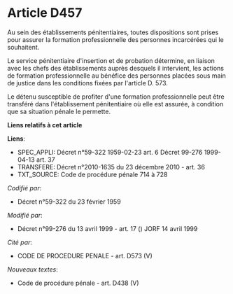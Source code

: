 # Article D457

Au sein des établissements pénitentiaires, toutes dispositions sont prises pour assurer la formation professionnelle des
personnes incarcérées qui le souhaitent.

Le service pénitentiaire d'insertion et de probation détermine, en liaison avec les chefs des établissements auprès desquels
il intervient, les actions de formation professionnelle au bénéfice des personnes placées sous main de justice dans les
conditions fixées par l'article D. 573.

Le détenu susceptible de profiter d'une formation professionnelle peut être transféré dans l'établissement pénitentiaire où
elle est assurée, à condition que sa situation pénale le permette.

**Liens relatifs à cet article**

**Liens**:

  - SPEC_APPLI: Décret n°59-322 1959-02-23 art. 6 Décret 99-276 1999-04-13 art. 37
  - TRANSFERE: Décret n°2010-1635 du 23 décembre 2010 - art. 36
  - TXT_SOURCE: Code de procédure pénale 714 à 728

_Codifié par_:

  - Décret n°59-322 du 23 février 1959

_Modifié par_:

  - Décret n°99-276 du 13 avril 1999 - art. 17 () JORF 14 avril 1999

_Cité par_:

  - CODE DE PROCEDURE PENALE - art. D573 (V)

_Nouveaux textes_:

  - Code de procédure pénale - art. D438 (V)
